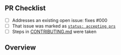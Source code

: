 <!-- 👋 Hi, thanks for sending a PR to 2d-funnel-graph! 💖.
Please fill out all fields below and make sure each item is true and [x] checked.
Otherwise we may not be able to review your PR. -->

## PR Checklist

- [ ] Addresses an existing open issue: fixes #000
- [ ] That issue was marked as [`status: accepting prs`](https://github.com/helixdigital-io/2d-funnel-graph/issues?q=is%3Aopen+is%3Aissue+label%3A%22status%3A+accepting+prs%22)
- [ ] Steps in [CONTRIBUTING.md](https://github.com/helixdigital-io/2d-funnel-graph/blob/main/.github/CONTRIBUTING.md) were taken

## Overview

<!-- Description of what is changed and how the code change does that. -->
